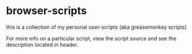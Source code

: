 # browser-scripts
this is a collection of my personal user-scripts (aka greasemonkey scripts)

For more info on a particular script, view the script source and see the description located in header.
